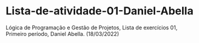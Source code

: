 # Lista-de-atividade-01-Daniel-Abella
Lógica de Programação e Gestão de Projetos, Lista de exercícios 01, Primeiro período, Daniel Abella. (18/03/2022)
